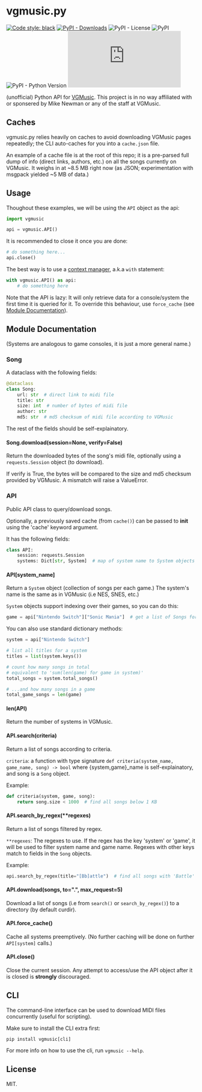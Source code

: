 # vgmusic.py

[![Code style: black](https://img.shields.io/badge/code%20style-black-000000.svg)](https://github.com/psf/black)
[![PyPI - Downloads](https://img.shields.io/pypi/dm/vgmusic)](https://pypi.org/project/vgmusic)
![PyPI - License](https://img.shields.io/pypi/l/vgmusic)
![PyPI](https://img.shields.io/pypi/v/vgmusic)
![PyPI - Python Version](https://img.shields.io/pypi/pyversions/vgmusic)
![Lines of code](https://img.shields.io/tokei/lines/github/ongyx/vgmusic.py)

(unofficial) Python API for [VGMusic](https://vgmusic.com).
This project is in no way affiliated with or sponsered by Mike Newman or any of the staff at VGMusic.

## Caches

vgmusic.py relies heavily on caches to avoid downloading VGMusic pages repeatedly; the CLI auto-caches for you into a `cache.json` file.

An example of a cache file is at the root of this repo; it is a pre-parsed full dump of info
(direct links, authors, etc.) on all the songs currently on VGMusic.
It weighs in at ~8.5 MB right now (as JSON; experimentation with msgpack yielded ~5 MB of data.)

## Usage

Thoughout these examples, we will be using the `API` object as the api:

```python
import vgmusic

api = vgmusic.API()
```

It is recommended to close it once you are done:

```python
# do something here...
api.close()
```

The best way is to use a [context manager](https://www.python.org/dev/peps/pep-0343/), a.k.a `with` statement:

```python
with vgmusic.API() as api:
    # do something here
```

Note that the API is lazy: It will only retrieve data for a console/system the first time it is queried for it.
To override this behaviour, use `force_cache` (see [Module Documentation](#module-documentation)).

## Module Documentation

(Systems are analogous to game consoles, it is just a more general name.)

### Song

A dataclass with the following fields:

```python
@dataclass
class Song:
    url: str  # direct link to midi file
    title: str
    size: int  # number of bytes of midi file
    author: str
    md5: str  # md5 checksum of midi file according to VGMusic
```

The rest of the fields should be self-explainatory.

#### Song.download(session=None, verify=False)

Return the downloaded bytes of the song's midi file, optionally using a `requests.Session` object (to download).

If verify is True, the bytes will be compared to the size and md5 checksum provided by VGMusic.
A mismatch will raise a ValueError.

### API

Public API class to query/download songs.

Optionally, a previously saved cache (from `cache()`) can be passed to __init__ using the 'cache' keyword argument.

It has the following fields:

```python
class API:
    session: requests.Session
    systems: Dict[str, System]  # map of system name to System objects
```

#### API[system_name]

Return a `System` object (collection of songs per each game.)
The system's name is the same as in VGMusic (i.e NES, SNES, etc.)

`System` objects support indexing over their games, so you can do this:

```python
game = api["Nintendo Switch"]["Sonic Mania"]  # get a list of Songs for a specific system and game
```

You can also use standard dictionary methods:

```python
system = api["Nintendo Switch"]

# list all titles for a system
titles = list(system.keys())

# count how many songs in total
# equivalent to 'sum(len(game) for game in system)'
total_songs = system.total_songs()

# ...and how many songs in a game
total_game_songs = len(game)
```

#### len(API)

Return the number of systems in VGMusic.

#### API.search(criteria)

Return a list of songs according to criteria.

`criteria`: a function with type signature `def criteria(system_name, game_name, song) -> bool`
    where {system,game}_name is self-explainatory, and song is a `Song` object.

Example:

```python
def criteria(system, game, song):
    return song.size < 1000  # find all songs below 1 KB
```

#### API.search_by_regex(**regexes)

Return a list of songs filtered by regex.

`**regexes`: The regexes to use. If the regex has the key 'system' or 'game',
    it will be used to filter system name and game name.
    Regexes with other keys match to fields in the `Song` objects.

Example:

```python
api.search_by_regex(title="[Bb]attle")  # find all songs with 'Battle' or 'battle' in their titles.
```

#### API.download(songs, to=".", max_request=5)

Download a list of songs (i.e from `search()` or `search_by_regex()`) to a directory (by default curdir).

#### API.force_cache()

Cache all systems preemptively.
(No further caching will be done on further `API[system]` calls.)

#### API.close()

Close the current session.
Any attempt to access/use the API object after it is closed is **strongly** discouraged.

## CLI

The command-line interface can be used to download MIDI files concurrently (useful for scripting).

Make sure to install the CLI extra first:

```
pip install vgmusic[cli]
```

For more info on how to use the cli, run `vgmusic --help`.

## License
MIT.
